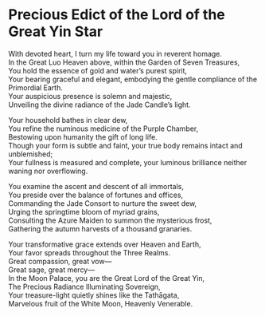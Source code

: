 # Precious Edict of the Lord of the Great Yin Star

With devoted heart, I turn my life toward you in reverent homage.  
In the Great Luo Heaven above, within the Garden of Seven Treasures,  
You hold the essence of gold and water’s purest spirit,  
Your bearing graceful and elegant, embodying the gentle compliance of the Primordial Earth.  
Your auspicious presence is solemn and majestic,  
Unveiling the divine radiance of the Jade Candle’s light.  

Your household bathes in clear dew,  
You refine the numinous medicine of the Purple Chamber,  
Bestowing upon humanity the gift of long life.  
Though your form is subtle and faint, your true body remains intact and unblemished;  
Your fullness is measured and complete, your luminous brilliance neither waning nor overflowing.  

You examine the ascent and descent of all immortals,  
You preside over the balance of fortunes and offices,  
Commanding the Jade Consort to nurture the sweet dew,  
Urging the springtime bloom of myriad grains,  
Consulting the Azure Maiden to summon the mysterious frost,  
Gathering the autumn harvests of a thousand granaries.  

Your transformative grace extends over Heaven and Earth,  
Your favor spreads throughout the Three Realms.  
Great compassion, great vow—  
Great sage, great mercy—  
In the Moon Palace, you are the Great Lord of the Great Yin,  
The Precious Radiance Illuminating Sovereign,  
Your treasure-light quietly shines like the Tathāgata,  
Marvelous fruit of the White Moon, Heavenly Venerable.
